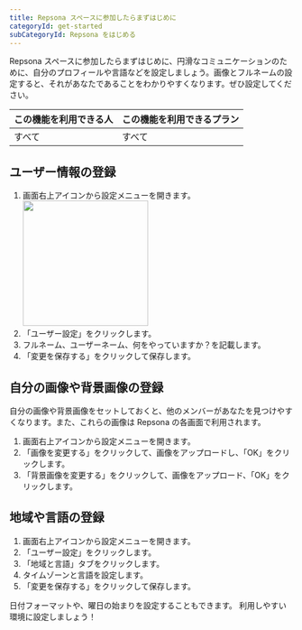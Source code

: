 ```yaml
---
title: Repsona スペースに参加したらまずはじめに
categoryId: get-started
subCategoryId: Repsona をはじめる
---
```


Repsona スペースに参加したらまずはじめに、円滑なコミュニケーションのために、自分のプロフィールや言語などを設定しましょう。画像とフルネームの設定すると、それがあなたであることをわかりやすくなります。ぜひ設定してください。

|この機能を利用できる人|この機能を利用できるプラン|
|---|---|
|すべて|すべて|

## ユーザー情報の登録

1. 画面右上アイコンから設定メニューを開きます。<br><img src="/images/help/menu-button.png" width="222">
2. 「ユーザー設定」をクリックします。
3. フルネーム、ユーザーネーム、何をやっていますか？を記載します。
4. 「変更を保存する」をクリックして保存します。

## 自分の画像や背景画像の登録

自分の画像や背景画像をセットしておくと、他のメンバーがあなたを見つけやすくなります。また、これらの画像は Repsona の各画面で利用されます。

1. 画面右上アイコンから設定メニューを開きます。
2. 「画像を変更する」をクリックして、画像をアップロードし、「OK」をクリックします。
3. 「背景画像を変更する」をクリックして、画像をアップロード、「OK」をクリックします。

## 地域や言語の登録

1. 画面右上アイコンから設定メニューを開きます。
1. 「ユーザー設定」をクリックします。
1. 「地域と言語」タブをクリックします。
1. タイムゾーンと言語を設定します。
1. 「変更を保存する」をクリックして保存します。

日付フォーマットや、曜日の始まりを設定することもできます。 利用しやすい環境に設定しましょう！
